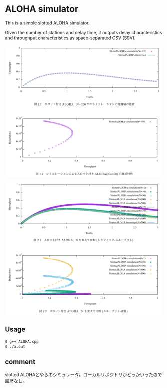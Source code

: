 # ALOHA simulator
This is a simple slotted [ALOHA](https://en.wikipedia.org/wiki/ALOHAnet#The_ALOHA_protocol) simulator.  

Given the number of stations and delay time, it outputs delay characteristics and throughput characteristics as space-separated CSV (SSV).


![result_graph1](graph1.png "graph1")

![result_graph2](graph2.png "graph2")

## Usage
```
$ g++ ALOHA.cpp
$ ./a.out
```

## comment
slotted ALOHAとやらのシミュレータ。ローカルリポジトリがどっかいったので履歴なし。
